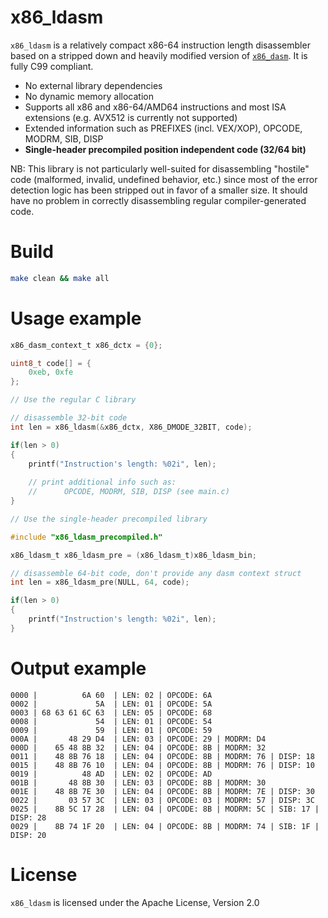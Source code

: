 # x86_ldasm

`x86_ldasm` is a relatively compact x86-64 instruction length disassembler based on a stripped down and heavily modified version of [`x86_dasm`](https://github.com/thejanit0r/x86_dasm). It is fully C99 compliant.

- No external library dependencies
- No dynamic memory allocation
- Supports all x86 and x86-64/AMD64 instructions and most ISA extensions (e.g. AVX512 is currently not supported)
- Extended information such as PREFIXES (incl. VEX/XOP), OPCODE, MODRM, SIB, DISP
- **Single-header precompiled position independent code (32/64 bit)**

NB: This library is not particularly well-suited for disassembling "hostile" code (malformed, invalid, undefined behavior, etc.) since most of the error detection logic has been stripped out in favor of a smaller size. It should have no problem in correctly disassembling regular compiler-generated code.

# Build

```bash
make clean && make all
```

# Usage example

```c
x86_dasm_context_t x86_dctx = {0};

uint8_t code[] = {
    0xeb, 0xfe
};

// Use the regular C library

// disassemble 32-bit code
int len = x86_ldasm(&x86_dctx, X86_DMODE_32BIT, code);

if(len > 0)
{
    printf("Instruction's length: %02i", len);
    
    // print additional info such as:
    //      OPCODE, MODRM, SIB, DISP (see main.c)
}

// Use the single-header precompiled library

#include "x86_ldasm_precompiled.h"

x86_ldasm_t x86_ldasm_pre = (x86_ldasm_t)x86_ldasm_bin;

// disassemble 64-bit code, don't provide any dasm context struct
int len = x86_ldasm_pre(NULL, 64, code);

if(len > 0)
{
    printf("Instruction's length: %02i", len);
}
```

# Output example

```
0000 |          6A 60  | LEN: 02 | OPCODE: 6A
0002 |             5A  | LEN: 01 | OPCODE: 5A
0003 | 68 63 61 6C 63  | LEN: 05 | OPCODE: 68
0008 |             54  | LEN: 01 | OPCODE: 54
0009 |             59  | LEN: 01 | OPCODE: 59
000A |       48 29 D4  | LEN: 03 | OPCODE: 29 | MODRM: D4
000D |    65 48 8B 32  | LEN: 04 | OPCODE: 8B | MODRM: 32
0011 |    48 8B 76 18  | LEN: 04 | OPCODE: 8B | MODRM: 76 | DISP: 18
0015 |    48 8B 76 10  | LEN: 04 | OPCODE: 8B | MODRM: 76 | DISP: 10
0019 |          48 AD  | LEN: 02 | OPCODE: AD
001B |       48 8B 30  | LEN: 03 | OPCODE: 8B | MODRM: 30
001E |    48 8B 7E 30  | LEN: 04 | OPCODE: 8B | MODRM: 7E | DISP: 30
0022 |       03 57 3C  | LEN: 03 | OPCODE: 03 | MODRM: 57 | DISP: 3C
0025 |    8B 5C 17 28  | LEN: 04 | OPCODE: 8B | MODRM: 5C | SIB: 17 | DISP: 28
0029 |    8B 74 1F 20  | LEN: 04 | OPCODE: 8B | MODRM: 74 | SIB: 1F | DISP: 20
```

# License

`x86_ldasm` is licensed under the Apache License, Version 2.0